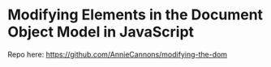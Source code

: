 # Modifying Elements in the Document Object Model in JavaScript

Repo here: https://github.com/AnnieCannons/modifying-the-dom